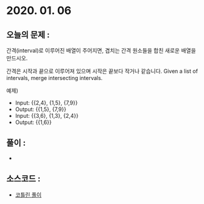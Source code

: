 # 2020. 01. 06

## 오늘의 문제 : 
간격(interval)로 이루어진 배열이 주어지면, 겹치는 간격 원소들을 합친 새로운 배열을 만드시오. 

간격은 시작과 끝으로 이루어져 있으며 시작은 끝보다 작거나 같습니다.
Given a list of intervals, merge intersecting intervals.

예제)
- Input: {{2,4}, {1,5}, {7,9}}
- Output: {{1,5}, {7,9}}
- Input: {{3,6}, {1,3}, {2,4}}
- Output: {{1,6}}

## 풀이 : 

-  

## 소스코드 : 

- [코틀린 풀이](../../src/main/java/dev/haenara/mailprogramming/solution/y2020/m01/d06/Solution200106.kt)
